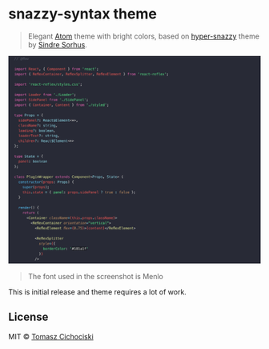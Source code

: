 # snazzy-syntax theme

> Elegant [Atom](https://atom.io) theme with bright colors, based on [hyper-snazzy](https://github.com/sindresorhus/hyper-snazzy) theme by [Sindre Sorhus](https://github.com/sindresorhus).

![](screenshot.png)
> The font used in the screenshot is Menlo

This is initial release and theme requires a lot of work.

## License

MIT © [Tomasz Cichociski](https://github.com/baransu)

